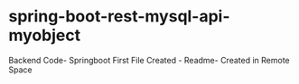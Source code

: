 # spring-boot-rest-mysql-api-myobject
Backend Code- Springboot
First File Created - Readme- Created in Remote Space 
